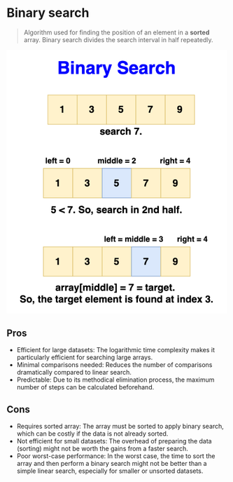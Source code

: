 # Binary search

> Algorithm used for finding the position of an element in a **sorted** array.
> Binary search divides the search interval in half repeatedly.

![](attachements/binary-search.png)

## Pros

- Efficient for large datasets: The logarithmic time complexity makes it
  particularly efficient for searching large arrays.
- Minimal comparisons needed: Reduces the number of comparisons dramatically
  compared to linear search.
- Predictable: Due to its methodical elimination process, the maximum number of
  steps can be calculated beforehand.

## Cons

- Requires sorted array: The array must be sorted to apply binary search, which
  can be costly if the data is not already sorted.
- Not efficient for small datasets: The overhead of preparing the data (sorting)
  might not be worth the gains from a faster search.
- Poor worst-case performance: In the worst case, the time to sort the array and
  then perform a binary search might not be better than a simple linear search,
  especially for smaller or unsorted datasets.
